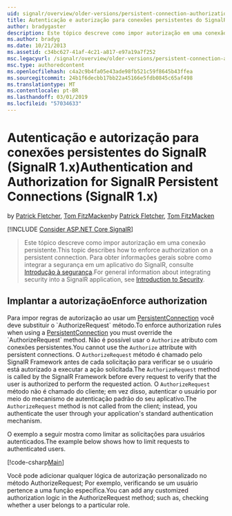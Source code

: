 ```yaml
---
uid: signalr/overview/older-versions/persistent-connection-authorization
title: Autenticação e autorização para conexões persistentes do SignalR (SignalR 1.x) | Microsoft Docs
author: bradygaster
description: Este tópico descreve como impor autorização em uma conexão persistente. Para obter informações gerais sobre como integrar a segurança em um aplicativo do SignalR,...
ms.author: bradyg
ms.date: 10/21/2013
ms.assetid: c34bc627-41af-4c21-a817-e97a19a7f252
msc.legacyurl: /signalr/overview/older-versions/persistent-connection-authorization
msc.type: authoredcontent
ms.openlocfilehash: c4a2c9b4fa05e43ade98fb521c59f8645b43ffea
ms.sourcegitcommit: 24b1f6decbb17bb22a45166e5fdb0845c65af498
ms.translationtype: MT
ms.contentlocale: pt-BR
ms.lasthandoff: 03/01/2019
ms.locfileid: "57034633"
---
```

<a name="authentication-and-authorization-for-signalr-persistent-connections-signalr-1x"></a><span data-ttu-id="127d7-104">Autenticação e autorização para conexões persistentes do SignalR (SignalR 1.x)</span><span class="sxs-lookup"><span data-stu-id="127d7-104">Authentication and Authorization for SignalR Persistent Connections (SignalR 1.x)</span></span>
====================
<span data-ttu-id="127d7-105">by [Patrick Fletcher](https://github.com/pfletcher), [Tom FitzMacken](https://github.com/tfitzmac)</span><span class="sxs-lookup"><span data-stu-id="127d7-105">by [Patrick Fletcher](https://github.com/pfletcher), [Tom FitzMacken](https://github.com/tfitzmac)</span></span>

[!INCLUDE [Consider ASP.NET Core SignalR](~/includes/signalr/signalr-version-disambiguation.md)]

> <span data-ttu-id="127d7-106">Este tópico descreve como impor autorização em uma conexão persistente.</span><span class="sxs-lookup"><span data-stu-id="127d7-106">This topic describes how to enforce authorization on a persistent connection.</span></span> <span data-ttu-id="127d7-107">Para obter informações gerais sobre como integrar a segurança em um aplicativo do SignalR, consulte [Introdução à segurança](index.md).</span><span class="sxs-lookup"><span data-stu-id="127d7-107">For general information about integrating security into a SignalR application, see [Introduction to Security](index.md).</span></span>


## <a name="enforce-authorization"></a><span data-ttu-id="127d7-108">Implantar a autorização</span><span class="sxs-lookup"><span data-stu-id="127d7-108">Enforce authorization</span></span>

<span data-ttu-id="127d7-109">Para impor regras de autorização ao usar um [PersistentConnection](https://msdn.microsoft.com/library/microsoft.aspnet.signalr.persistentconnection(v=vs.111).aspx) você deve substituir o `AuthorizeRequest` método.</span><span class="sxs-lookup"><span data-stu-id="127d7-109">To enforce authorization rules when using a [PersistentConnection](https://msdn.microsoft.com/library/microsoft.aspnet.signalr.persistentconnection(v=vs.111).aspx) you must override the `AuthorizeRequest` method.</span></span> <span data-ttu-id="127d7-110">Não é possível usar o `Authorize` atributo com conexões persistentes.</span><span class="sxs-lookup"><span data-stu-id="127d7-110">You cannot use the `Authorize` attribute with persistent connections.</span></span> <span data-ttu-id="127d7-111">O `AuthorizeRequest` método é chamado pelo SignalR Framework antes de cada solicitação para verificar se o usuário está autorizado a executar a ação solicitada.</span><span class="sxs-lookup"><span data-stu-id="127d7-111">The `AuthorizeRequest` method is called by the SignalR Framework before every request to verify that the user is authorized to perform the requested action.</span></span> <span data-ttu-id="127d7-112">O `AuthorizeRequest` método não é chamado do cliente; em vez disso, autenticar o usuário por meio do mecanismo de autenticação padrão do seu aplicativo.</span><span class="sxs-lookup"><span data-stu-id="127d7-112">The `AuthorizeRequest` method is not called from the client; instead, you authenticate the user through your application's standard authentication mechanism.</span></span>

<span data-ttu-id="127d7-113">O exemplo a seguir mostra como limitar as solicitações para usuários autenticados.</span><span class="sxs-lookup"><span data-stu-id="127d7-113">The example below shows how to limit requests to authenticated users.</span></span>

[!code-csharp[Main](persistent-connection-authorization/samples/sample1.cs)]

<span data-ttu-id="127d7-114">Você pode adicionar qualquer lógica de autorização personalizado no método AuthorizeRequest; Por exemplo, verificando se um usuário pertence a uma função específica.</span><span class="sxs-lookup"><span data-stu-id="127d7-114">You can add any customized authorization logic in the AuthorizeRequest method; such as, checking whether a user belongs to a particular role.</span></span>
